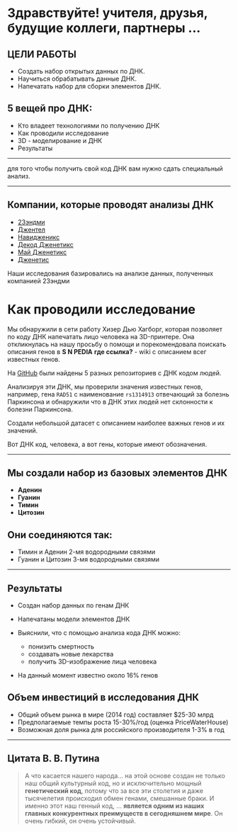 # Здравствуйте! учителя, друзья, будущие коллеги, партнеры ...


## ЦЕЛИ РАБОТЫ 

- Создать набор открытых данных по ДНК.
- Научиться обрабатывать данные ДНК.
- Напечатать набор для сборки элементов ДНК.


## 5 вещей про ДНК:
 * Кто владеет технологиями по получению ДНК
 * Как проводили исследование 
 * 3D - моделирование и ДНК
 * Результаты 



***

для того чтобы получить свой код ДНК вам нужно сдать специальный анализ.
***

## Компании, которые проводят анализы ДНК

- [23эндми](https://23andme.com)
- [Джентел](https://www.gentlelabs.com/)
- [Навидженикс](http://www.navigenics.com/)
- [Декод Дженетикс](http://www.decode.com/)
- [Май Дженетикс](http://mygenetics.ru/)
- [Дженетис](http://gentis.ru/) 

Наши исследования базировались на анализе данных, полученных компанией 23эндми

# Как проводили исследование

Мы обнаружили в сети работу Хизер Дью Хагборг, которая позволяет по коду ДНК напечатать лицо человека на 3D-принтере. Она откликнулась на нашу просьбу о помощи и порекомендовала поискать описания генов в **S N PEDIA** **где ссылка?** - wiki с описанием всег известных генов.

На [GitHub](https://GitHub.com) были найдены 5 разных репозиториев с ДНК кодом людей. 

Анализируя эти ДНК, мы проверили значения известных генов, например, гена `RAD51` с наименование `rs1314913` отвечающий за болезнь Паркинсона и обнаружили что в ДНК этих людей нет склонности к болезни Паркинсона.

Cоздали небольшой датасет с описанием наиболее важных генов и их значений.


Вот ДНК код, человека, а вот гены, которые имеют обозначения.



***




## Мы создали набор из базовых элементов ДНК
- **Аденин**
- **Гуанин**
- **Тимин**
- **Цитозин**

##  Они соединяются так:  
- Тимин и Аденин 2-мя водородными связями
- Гуанин и Цитозин 3-мя водородными связями


***


## Результаты
 
- Создан набор данных по генам ДНК
- Напечатаны модели элементов ДНК
- Выяснили, что с помощью анализа кода ДНК можно:
  - понизить смертность
  - создавать новые лекарства
  - получить 3D-изображение лица человека


- На данный момент известно около 16% генов


## Объем инвестиций в исследования ДНК

* Общий объем рынка в мире (2014 год) составляет $25-30 млрд
* Предполагаемые темпы роста 15-30%/год (оценка PriceWaterHouse)
* Возможная доля рынка для российского производителя 1-3% в год 

***


## Цитата В. В. Путина
> А что касается нашего народа... на этой основе создан не только наш общий культурный код, но и исключительно мощный **генетический код**, потому что за все эти столетия и даже тысячелетия происходил обмен генами, смешанные браки. И именно этот наш генный код, ... **является одним из наших главных конкурентных преимуществ в сегодняшнем мире**. Он очень гибкий, он очень устойчивый.


